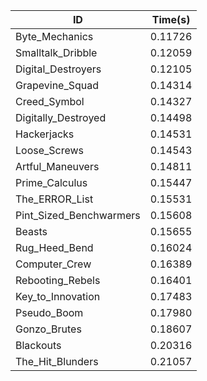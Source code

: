 |ID|Time(s)|
|-|-|
|Byte_Mechanics|0.11726|
|Smalltalk_Dribble|0.12059|
|Digital_Destroyers|0.12105|
|Grapevine_Squad|0.14314|
|Creed_Symbol|0.14327|
|Digitally_Destroyed|0.14498|
|Hackerjacks|0.14531|
|Loose_Screws|0.14543|
|Artful_Maneuvers|0.14811|
|Prime_Calculus|0.15447|
|The_ERROR_List|0.15531|
|Pint_Sized_Benchwarmers|0.15608|
|Beasts|0.15655|
|Rug_Heed_Bend|0.16024|
|Computer_Crew|0.16389|
|Rebooting_Rebels|0.16401|
|Key_to_Innovation|0.17483|
|Pseudo_Boom|0.17980|
|Gonzo_Brutes|0.18607|
|Blackouts|0.20316|
|The_Hit_Blunders|0.21057|
